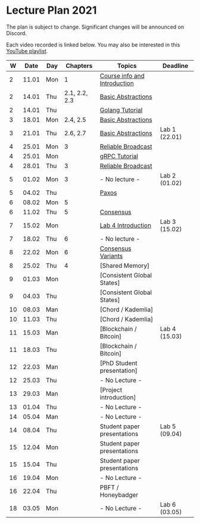 # Lecture Plan 2021

The plan is subject to change. Significant changes will be announced on Discord.

Each video recorded is linked below.
You may also be interested in this [YouTube playlist](https://www.youtube.com/watch?v=pKFfy_T5e94&list=PLbFbN_bRUfk2dNaP_yU5VLNfZa5QzkOSu&ab_channel=RacinNygaard).

| W   | Date  | Day | Chapters      | Topics                            | Deadline      |
| --- | ----- | --- | ------------- | --------------------------------- | ------------- |
| 2   | 11.01 | Mon | 1             | [Course info and Introduction][1] |               |
| 2   | 14.01 | Thu | 2.1, 2.2, 2.3 | [Basic Abstractions][2]           |               |
| 2   | 14.01 | Thu |               | [Golang Tutorial][3]              |               |
| 3   | 18.01 | Mon | 2.4, 2.5      | [Basic Abstractions][4]           |               |
| 3   | 21.01 | Thu | 2.6, 2.7      | [Basic Abstractions][5]           | Lab 1 (22.01) |
| 4   | 25.01 | Mon | 3             | [Reliable Broadcast][6]           |               |
| 4   | 25.01 | Mon |               | [gRPC Tutorial][7]                |               |
| 4   | 28.01 | Thu | 3             | [Reliable Broadcast][8]           |               |
| 5   | 01.02 | Mon | 3             | - No lecture -                    | Lab 2 (01.02) |
| 5   | 04.02 | Thu |               | [Paxos][9]                        |               |
| 6   | 08.02 | Mon | 5             |                    |               |
| 6   | 11.02 | Thu | 5             | [Consensus][10]                   |               |
| 7   | 15.02 | Mon |               | [Lab 4 Introduction][11]          | Lab 3 (15.02) |
| 7   | 18.02 | Thu | 6             | - No lecture -               |               |
| 8   | 22.02 | Mon | 6             | [Consensus Variants][12]                   |               |
| 8   | 25.02 | Thu | 4              | [Shared Memory]                     |               |
| 9   | 01.03 | Mon |               | [Consistent Global States]        |               |
| 9   | 04.03 | Thu |               | [Consistent Global States]        |               |
| 10  | 08.03 | Man |               | [Chord / Kademlia]                |               |
| 10  | 11.03 | Thu |               | [Chord / Kademlia]                |               |
| 11  | 15.03 | Man |               | [Blockchain / Bitcoin]            | Lab 4 (15.03) |
| 11  | 18.03 | Thu |               | [Blockchain / Bitcoin]            |               |
| 12  | 22.03 | Man |               | [PhD Student presentation]        |               |
| 12  | 25.03 | Thu |               | - No Lecture -                    |               |
| 13  | 29.03 | Man |               | [Project introduction]            |               |
| 13  | 01.04 | Thu |               | - No Lecture -                    |               |
| 14  | 05.04 | Man |               | - No Lecture -                    |               |
| 14  | 08.04 | Thu |               | Student paper presentations       | Lab 5 (09.04) |
| 15  | 12.04 | Mon |               | Student paper presentations       |               |
| 15  | 15.04 | Thu |               | Student paper presentations       |               |
| 16  | 19.04 | Mon |               | - No Lecture -                    |               |
| 16  | 22.04 | Thu |               | PBFT / Honeybadger                |               |
| 18  | 03.05 | Mon |               | - No Lecture -                    | Lab 6 (03.05) |


[1]: https://www.youtube.com/watch?v=pKFfy_T5e94
[2]: https://www.youtube.com/watch?v=IDbbXseYaPc
[3]: https://www.youtube.com/watch?v=IDbbXseYaPc&t=3200
[4]: https://www.youtube.com/watch?v=MqAw0sbwtwE
[5]: https://www.youtube.com/watch?v=xlKvYU79qfU
[6]: https://youtu.be/5SzLIBYJSaI&t=1875
[7]: https://www.youtube.com/watch?v=5SzLIBYJSaI
[8]: https://www.youtube.com/watch?v=UDEVE0XSBSw
[9]: https://www.youtube.com/watch?v=2J-SZqEizDU
[10]: https://youtu.be/XrpNt5lJkik
[11]: https://www.youtube.com/watch?v=f5OOVB7AJ8I
[12]: https://www.youtube.com/watch?v=iNS9O92YNIw
